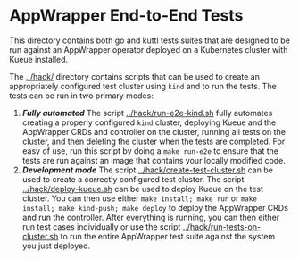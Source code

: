 # AppWrapper End-to-End  Tests

This directory contains both go and kuttl tests suites that are
designed to be run against an AppWrapper operator deployed on a
Kubernetes cluster with Kueue installed.

The [../hack/](../hack) directory contains scripts that can be used to
create an appropriately configured test cluster using `kind` and to run
the tests.  The tests can be run in two primary modes:
  1. ***Fully automated***  The script [../hack/run-e2e-kind.sh](../hack/run-e2e-kind.sh)
    fully automates creating a properly configured `kind` cluster, deploying
    Kueue and the AppWrapper CRDs and controller on the cluster, running all
    tests on the cluster, and then deleting the cluster when the tests are completed.
    For easy of use, run this script by doing a `make run-e2e` to ensure that the tests are run
    against an image that contains your locally modified code.
  2. ***Development mode*** The script [../hack/create-test-cluster.sh](../hack/create-test-cluster.sh)
     can be used to create a correctly configured test cluster.
     The script [../hack/deploy-kueue.sh](../hack/deploy-kueue.sh) can be used to
     deploy Kueue on the test cluster.
     You can then use either `make install; make run` or `make install; make kind-push; make deploy`
     to deploy the AppWrapper CRDs and run the controller.
     After everything is running, you can then either run test cases
     individually or use the script
     [../hack/run-tests-on-cluster.sh](../hack/run-tests-on-cluster.sh) to
     run the entire AppWrapper test suite against the system you just deployed.
